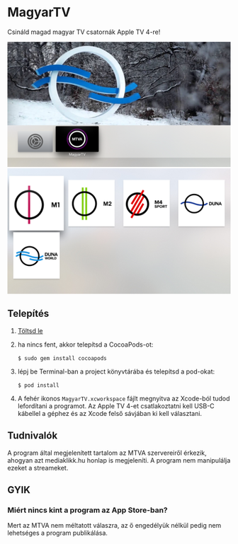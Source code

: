 # MagyarTV

Csináld magad magyar TV csatornák Apple TV 4-re!

![Menü](Doc/1.png)
![Belső képernyő](Doc/2.png)

## Telepítés

1. [Töltsd le](https://github.com/gklka/MagyarTV/archive/master.zip)
2. ha nincs fent, akkor telepítsd a CocoaPods-ot:

	```
	$ sudo gem install cocoapods
	```

3. lépj be Terminal-ban a project könyvtárába és telepítsd a pod-okat:

	```
	$ pod install
	```

4. A fehér ikonos `MagyarTV.xcworkspace` fájlt megnyitva az Xcode-ból tudod lefordítani a programot. Az Apple TV 4-et csatlakoztatni kell USB-C kábellel a géphez és az Xcode felső sávjában ki kell választani.

## Tudnivalók

A program által megjelenített tartalom az MTVA szervereiről érkezik, ahogyan azt mediaklikk.hu honlap is megjeleníti. A program nem manipulálja ezeket a streameket.

## GYIK

### Miért nincs kint a program az App Store-ban?

Mert az MTVA nem méltatott válaszra, az ő engedélyük nélkül pedig nem lehetséges a program publikálása.
